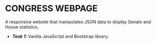 # CONGRESS WEBPAGE

A responsive website that manipulates JSON data to display Senate and House statistics.

- ***Task 1:*** Vanilla JavaScript and Bootstrap library.

